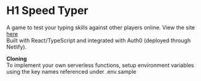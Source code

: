 # H1 Speed Typer

A game to test your typing skills against other players online. View the site [here](https://kind-joliot-022250.netlify.app/) <br />
Built with React/TypeScript and integrated with Auth0 (deployed through Netlify).

**Cloning** <br />
To implement your own serverless functions, setup environment variables using the key names referenced under .env.sample
